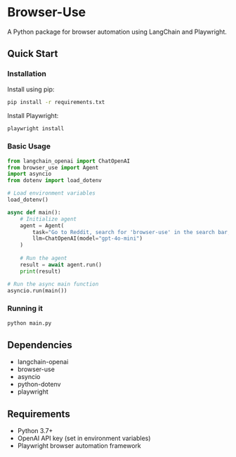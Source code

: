 # Browser-Use

A Python package for browser automation using LangChain and Playwright.

## Quick Start

### Installation

Install using pip:
```bash
pip install -r requirements.txt
```

Install Playwright:
```bash
playwright install
```

### Basic Usage

```python
from langchain_openai import ChatOpenAI
from browser_use import Agent
import asyncio
from dotenv import load_dotenv

# Load environment variables
load_dotenv()

async def main():
    # Initialize agent
    agent = Agent(
        task="Go to Reddit, search for 'browser-use' in the search bar, click on the first post",
        llm=ChatOpenAI(model="gpt-4o-mini")
    )
    
    # Run the agent
    result = await agent.run()
    print(result)

# Run the async main function
asyncio.run(main())
```

### Running it
```bash
python main.py
```

## Dependencies

- langchain-openai
- browser-use
- asyncio
- python-dotenv
- playwright
## Requirements

- Python 3.7+
- OpenAI API key (set in environment variables)
- Playwright browser automation framework